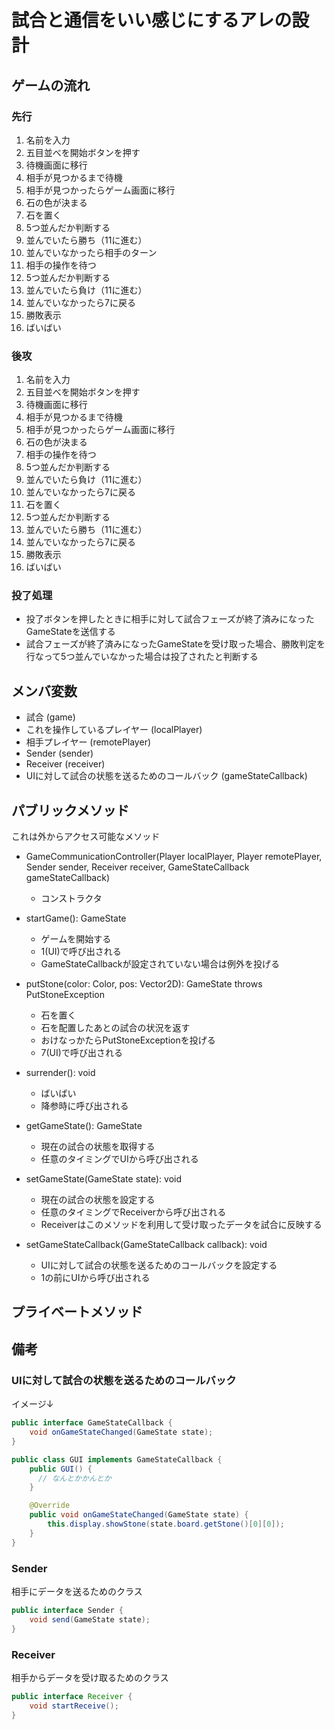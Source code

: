 # 試合と通信をいい感じにするアレの設計

## ゲームの流れ

### 先行

1. 名前を入力
2. 五目並べを開始ボタンを押す
3. 待機画面に移行
4. 相手が見つかるまで待機
5. 相手が見つかったらゲーム画面に移行
6. 石の色が決まる
7. 石を置く
8. 5つ並んだか判断する
  1. 並んでいたら勝ち（11に進む）
  2. 並んでいなかったら相手のターン
9. 相手の操作を待つ
10. 5つ並んだか判断する
  1. 並んでいたら負け（11に進む）
  2. 並んでいなかったら7に戻る
11. 勝敗表示
12. ばいばい

### 後攻

1. 名前を入力
2. 五目並べを開始ボタンを押す
3. 待機画面に移行
4. 相手が見つかるまで待機
5. 相手が見つかったらゲーム画面に移行
6. 石の色が決まる
7. 相手の操作を待つ
8. 5つ並んだか判断する
  1. 並んでいたら負け（11に進む）
  2. 並んでいなかったら7に戻る
9. 石を置く
10. 5つ並んだか判断する
  1. 並んでいたら勝ち（11に進む）
  2. 並んでいなかったら7に戻る
11. 勝敗表示
12. ばいばい

### 投了処理

- 投了ボタンを押したときに相手に対して試合フェーズが終了済みになったGameStateを送信する
- 試合フェーズが終了済みになったGameStateを受け取った場合、勝敗判定を行なって5つ並んでいなかった場合は投了されたと判断する

## メンバ変数

- 試合 (game)
- これを操作しているプレイヤー (localPlayer)
- 相手プレイヤー (remotePlayer)
- Sender (sender)
- Receiver (receiver)
- UIに対して試合の状態を送るためのコールバック (gameStateCallback)

## パブリックメソッド

これは外からアクセス可能なメソッド

- GameCommunicationController(Player localPlayer, Player remotePlayer, Sender sender, Receiver receiver, GameStateCallback gameStateCallback)
  - コンストラクタ

- startGame(): GameState
  - ゲームを開始する
  - 1(UI)で呼び出される
  - GameStateCallbackが設定されていない場合は例外を投げる

- putStone(color: Color, pos: Vector2D): GameState throws PutStoneException
  - 石を置く
  - 石を配置したあとの試合の状況を返す
  - おけなっかたらPutStoneExceptionを投げる
  - 7(UI)で呼び出される

- surrender(): void
  - ばいばい
  - 降参時に呼び出される
  
- getGameState(): GameState
  - 現在の試合の状態を取得する
  - 任意のタイミングでUIから呼び出される

- setGameState(GameState state): void
  - 現在の試合の状態を設定する
  - 任意のタイミングでReceiverから呼び出される
  - Receiverはこのメソッドを利用して受け取ったデータを試合に反映する

- setGameStateCallback(GameStateCallback callback): void
  - UIに対して試合の状態を送るためのコールバックを設定する
  - 1の前にUIから呼び出される
  
## プライベートメソッド

## 備考

### UIに対して試合の状態を送るためのコールバック

イメージ↓

```java
public interface GameStateCallback {
    void onGameStateChanged(GameState state);
}

public class GUI implements GameStateCallback {
    public GUI() {
      // なんとかかんとか
    }

    @Override
    public void onGameStateChanged(GameState state) {
        this.display.showStone(state.board.getStone()[0][0]);
    }
}
```

### Sender

相手にデータを送るためのクラス

```java
public interface Sender {
    void send(GameState state);
}
```

### Receiver

相手からデータを受け取るためのクラス

```java
public interface Receiver {
    void startReceive();
}
```
